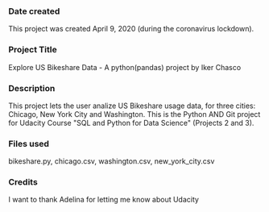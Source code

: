 ### Date created
This project was created April 9, 2020 (during the coronavirus lockdown).

### Project Title
Explore US Bikeshare Data - A python(pandas) project by Iker Chasco

### Description
This project lets the user analize US Bikeshare usage data, for three cities: Chicago, New York City and Washington.
This is the Python AND Git project for Udacity Course "SQL and Python for Data Science"  (Projects 2 and 3).

### Files used
bikeshare.py, chicago.csv, washington.csv, new_york_city.csv

### Credits
I want to thank Adelina for letting me know about Udacity
